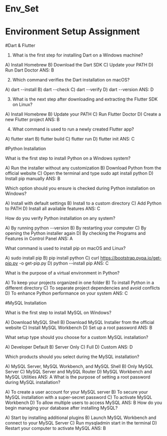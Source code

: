 # Env_Set

# Environment Setup Assignment

#Dart & Flutter

1. What is the first step for installing Dart on a Windows machine?

A) Install Homebrew
B) Download the Dart SDK
C) Update your PATH
D) Run Dart Doctor
ANS: B

2. Which command verifies the Dart installation on macOS?

A) dart --install
B) dart --check
C) dart --verify
D) dart --version
ANS: D

3. What is the next step after downloading and extracting the Flutter SDK on Linux?

A) Install Homebrew
B) Update your PATH
C) Run Flutter Doctor
D) Create a new Flutter project
ANS: B

4. What command is used to run a newly created Flutter app?

A) flutter start
B) flutter build
C) flutter run
D) flutter init
ANS: C

#Python Installation

What is the first step to install Python on a Windows system?

A) Run the installer without any customization
B) Download Python from the official website
C) Open the terminal and type sudo apt install python
D) Install pip manually
ANS: B

Which option should you ensure is checked during Python installation on Windows?

A) Install with default settings
B) Install to a custom directory
C) Add Python to PATH
D) Install all available features
ANS: C

How do you verify Python installation on any system?

A) By running python --version
B) By restarting your computer
C) By opening the Python installer again
D) By checking the Programs and Features in Control Panel
ANS: A

What command is used to install pip on macOS and Linux?

A) sudo install pip
B) pip install python
C) curl https://bootstrap.pypa.io/get-pip.py -o get-pip.py
D) python --install pip
ANS: C

What is the purpose of a virtual environment in Python?

A) To keep your projects organized in one folder
B) To install Python in a different directory
C) To separate project dependencies and avoid conflicts
D) To enhance Python performance on your system
ANS: C

#MySQL Installation

What is the first step to install MySQL on Windows?

A) Download MySQL Shell
B) Download MySQL Installer from the official website
C) Install MySQL Workbench
D) Set up a root password
ANS: B

What setup type should you choose for a custom MySQL installation?

A) Developer Default
B) Server Only
C) Full
D) Custom
ANS: D

Which products should you select during the MySQL installation?

A) MySQL Server, MySQL Workbench, and MySQL Shell
B) Only MySQL Server
C) MySQL Server and MySQL Router
D) MySQL Workbench and MySQL Utilities
ANS: A
What is the purpose of setting a root password during MySQL installation?

A) To create a user account for your MySQL server
B) To secure your MySQL installation with a super-secret password
C) To activate MySQL Workbench
D) To allow multiple users to access MySQL
ANS: B
How do you begin managing your database after installing MySQL?

A) Start by installing additional plugins
B) Launch MySQL Workbench and connect to your MySQL Server
C) Run mysqladmin start in the terminal
D) Restart your computer to activate MySQL
ANS: B
